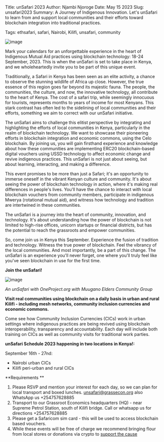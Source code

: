 Title: unSafari 2023
Author: Njambi Njoroge
Date: May 15 2023
Slug: unsafari2023
Summary: A Journey of Indigenous Innovation. Let's unSafari to learn from and support local communities and their efforts toward blockchain integration into traditional practices.


Tags: ethsafari, safari, Nairobi, Kilifi, unsafari, community

![image](images/blog/unsafari20231.webp)

Mark your calendars for an unforgettable experience in the heart of Indigenous Mutual Aid practices using blockchain technology: 18-24 September, 2023. This is when the unSafari is set to take place in Kenya, and we wholeheartedly invite you to be part of this unique event.

Traditionally, a Safari in Kenya has been seen as an elite activity, a chance to observe the stunning wildlife of Africa up close. However, the true essence of this region goes far beyond its majestic fauna. The people, the communities, the culture, and now, the innovative technology, all contribute to the heart of Kenya. The cost of a safari trip, while seemingly innocuous for tourists, represents months to years of income for most Kenyans. This stark contrast has often led to the sidelining of local communities and their efforts, something we aim to correct with our unSafari initiative.

The unSafari aims to challenge this elitist perspective by integrating and highlighting the efforts of local communities in Kenya, particularly in the realm of blockchain technology. We want to showcase their pioneering efforts in blockchain integration and economic commons, using the Celo blockchain.
By joining us, you will gain firsthand experience and knowledge about how these communities are implementing ERC20 blockchain-based digital vouchers using USSD technology to affect economic change and revive indigenous practices. This unSafari is not just about seeing, but about learning, interacting, and making a difference.

This event promises to be more than just a Safari; it's an opportunity to immerse oneself in the vibrant Kenyan culture and community. It's about seeing the power of blockchain technology in action, where it's making real differences in people's lives. You'll have the chance to interact with local blockchain vouchers from community members, participate in indigenous Mwerya (rotational mutual aid), and witness how technology and tradition are intertwined in these communities.

The unSafari is a journey into the heart of community, innovation, and technology. It's about understanding how the power of blockchain is not limited to high-rise offices, unicorn startups or financial districts, but has the potential to reach the grassroots and empower communities.

So, come join us in Kenya this September. Experience the fusion of tradition and technology. Witness the true power of blockchain. Feel the vibrancy of the local communities. And most importantly, be a part of this change. The unSafari is an experience you'll never forget, one where you'll truly feel like you've seen blockchain in use for the first time.

**Join the unSafari!**


![image](images/blog/unsafari2.webp)

*An unSafari with OneProject.org with Muugano Elders Community Group*

**Visit real communities using blockchain on a daily basis in urban and rural Kilifi - including mesh networks, community inclusion currencies and economic commons.**

Come see how Community Inclusion Currencies (CICs) work in urban settings where indigenous practices are being revived using blockchain interoperability, transparency and accountability. Each day will include both training on CICs as well as community visits for traditional work parties.


**unSafari Schedule 2023 happening in two locations in Kenya!:**

September 16th - 27nd:
 - Nairobi urban CICs
 - Kilifi peri-urban and rural CICs

**Requirements **

1. Please RSVP and mention your interest for each day, so we can plan for local transport and boxed lunches. unsafari@grassecon.org also WhatsApp us +254757628885
2. Transport to our Grassroot Economics headquarters (HQ) - near Supreme Petrol Station, south of Kilifi bridge. Call or whatsapp us for directions +254757628885
2. Please get a Safaricom sim card - this will be used to access blockchain based vouchers.
4. While these events will be free of charge we recommend bringing flour from local stores or donations via crypto to [support the cause](https://www.grassrootseconomics.org/pages/get-involved) 